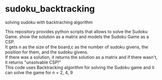 # sudoku_backtracking
solving sudoku with backtraching algorithm

This repository provides python scripts that allows to solve the Sudoku Game. show the solution as a matrix and models the Sudoku Game as a CSP.    
It gets n as the size of the board,c as the number of sudoku givens, the position for them, and the sudoku givens.   
If there was a solution, it returns the solution as a matrix and if there wasn't, it returns "unsolvable CSP!"   
This code uses Backtracking algorithm for solving the Sudoku game and it can solve the game for n = 2, 4, 9

